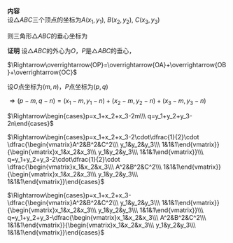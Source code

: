 **内容**  
设$\triangle ABC$三个顶点的坐标为$A(x_1,y_1),\ B(x_2,y_2),\ C(x_3,y_3)$

则三角形$\triangle ABC$的垂心坐标为

**证明**
设$\triangle ABC$的外心为$O$，$P$是$\triangle ABC$的垂心，

$\Rightarrow\overrightarrow{OP}=\overrightarrow{OA}+\overrightarrow{OB}+\overrightarrow{OC}$

设$O$点坐标为$(m,n)$，$P$点坐标为$(p,q)$

$\Rightarrow(p-m,q-n)=(x_1-m,y_1-n)+(x_2-m,y_2-n)+(x_3-m,y_3-n)$

$\Rightarrow\begin{cases}p=x_1+x_2+x_3-2m\\\ q=y_1+y_2+y_3-2n\end{cases}$

$\Rightarrow\begin{cases}p=x_1+x_2+x_3-2\cdot\dfrac{1}{2}\cdot
\dfrac{\begin{vmatrix}A^2&B^2&C^2\\\ y_1&y_2&y_3\\\ 1&1&1\end{vmatrix}}{\begin{vmatrix}x_1&x_2&x_3\\\ y_1&y_2&y_3\\\ 1&1&1\end{vmatrix}}\\\ 
q=y_1+y_2+y_3-2\cdot\dfrac{1}{2}\cdot
\dfrac{\begin{vmatrix}x_1&x_2&x_3\\\ A^2&B^2&C^2\\\ 1&1&1\end{vmatrix}}{\begin{vmatrix}x_1&x_2&x_3\\\ y_1&y_2&y_3\\\ 1&1&1\end{vmatrix}}\end{cases}$

$\Rightarrow\begin{cases}p=x_1+x_2+x_3-\dfrac{\begin{vmatrix}A^2&B^2&C^2\\\ y_1&y_2&y_3\\\ 1&1&1\end{vmatrix}}{\begin{vmatrix}x_1&x_2&x_3\\\ y_1&y_2&y_3\\\ 1&1&1\end{vmatrix}}\\\ 
q=y_1+y_2+y_3-\dfrac{\begin{vmatrix}x_1&x_2&x_3\\\ A^2&B^2&C^2\\\ 1&1&1\end{vmatrix}}{\begin{vmatrix}x_1&x_2&x_3\\\ y_1&y_2&y_3\\\ 1&1&1\end{vmatrix}}\end{cases}$
